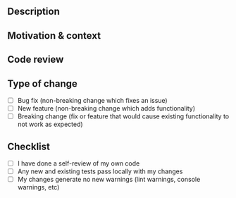 ## Description

<!--- Describe your changes. -->

## Motivation & context

<!--- Why is this change required? What problem does it solve? -->
<!--- If it fixes an open issue, please link to the issue here. -->

## Code review

<!--- Any notes for code review? -->

## Type of change

- [ ] Bug fix (non-breaking change which fixes an issue)
- [ ] New feature (non-breaking change which adds functionality)
- [ ] Breaking change (fix or feature that would cause existing functionality to not work as expected)

## Checklist

- [ ] I have done a self-review of my own code
- [ ] Any new and existing tests pass locally with my changes
- [ ] My changes generate no new warnings (lint warnings, console warnings, etc)
